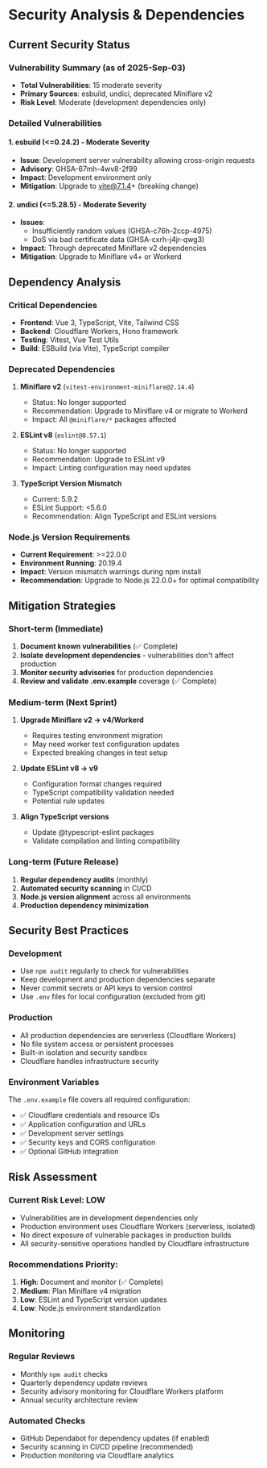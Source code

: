 # Security Analysis & Dependencies

## Current Security Status

### Vulnerability Summary (as of 2025-Sep-03)
- **Total Vulnerabilities**: 15 moderate severity
- **Primary Sources**: esbuild, undici, deprecated Miniflare v2
- **Risk Level**: Moderate (development dependencies only)

### Detailed Vulnerabilities

#### 1. esbuild (<=0.24.2) - Moderate Severity
- **Issue**: Development server vulnerability allowing cross-origin requests
- **Advisory**: GHSA-67mh-4wv8-2f99
- **Impact**: Development environment only
- **Mitigation**: Upgrade to vite@7.1.4+ (breaking change)

#### 2. undici (<=5.28.5) - Moderate Severity
- **Issues**: 
  - Insufficiently random values (GHSA-c76h-2ccp-4975)
  - DoS via bad certificate data (GHSA-cxrh-j4jr-qwg3)
- **Impact**: Through deprecated Miniflare v2 dependencies
- **Mitigation**: Upgrade to Miniflare v4+ or Workerd

## Dependency Analysis

### Critical Dependencies
- **Frontend**: Vue 3, TypeScript, Vite, Tailwind CSS
- **Backend**: Cloudflare Workers, Hono framework
- **Testing**: Vitest, Vue Test Utils
- **Build**: ESBuild (via Vite), TypeScript compiler

### Deprecated Dependencies
1. **Miniflare v2** (`vitest-environment-miniflare@2.14.4`)
   - Status: No longer supported
   - Recommendation: Upgrade to Miniflare v4 or migrate to Workerd
   - Impact: All `@miniflare/*` packages affected

2. **ESLint v8** (`eslint@8.57.1`)
   - Status: No longer supported
   - Recommendation: Upgrade to ESLint v9
   - Impact: Linting configuration may need updates

3. **TypeScript Version Mismatch**
   - Current: 5.9.2
   - ESLint Support: <5.6.0
   - Recommendation: Align TypeScript and ESLint versions

### Node.js Version Requirements
- **Current Requirement**: >=22.0.0
- **Environment Running**: 20.19.4
- **Impact**: Version mismatch warnings during npm install
- **Recommendation**: Upgrade to Node.js 22.0.0+ for optimal compatibility

## Mitigation Strategies

### Short-term (Immediate)
1. **Document known vulnerabilities** (✅ Complete)
2. **Isolate development dependencies** - vulnerabilities don't affect production
3. **Monitor security advisories** for production dependencies
4. **Review and validate .env.example** coverage (✅ Complete)

### Medium-term (Next Sprint)
1. **Upgrade Miniflare v2 → v4/Workerd**
   - Requires testing environment migration
   - May need worker test configuration updates
   - Expected breaking changes in test setup

2. **Update ESLint v8 → v9**
   - Configuration format changes required
   - TypeScript compatibility validation needed
   - Potential rule updates

3. **Align TypeScript versions**
   - Update @typescript-eslint packages
   - Validate compilation and linting compatibility

### Long-term (Future Release)
1. **Regular dependency audits** (monthly)
2. **Automated security scanning** in CI/CD
3. **Node.js version alignment** across all environments
4. **Production dependency minimization**

## Security Best Practices

### Development
- Use `npm audit` regularly to check for vulnerabilities
- Keep development and production dependencies separate
- Never commit secrets or API keys to version control
- Use `.env` files for local configuration (excluded from git)

### Production
- All production dependencies are serverless (Cloudflare Workers)
- No file system access or persistent processes
- Built-in isolation and security sandbox
- Cloudflare handles infrastructure security

### Environment Variables
The `.env.example` file covers all required configuration:
- ✅ Cloudflare credentials and resource IDs
- ✅ Application configuration and URLs
- ✅ Development server settings
- ✅ Security keys and CORS configuration
- ✅ Optional GitHub integration

## Risk Assessment

### Current Risk Level: **LOW**
- Vulnerabilities are in development dependencies only
- Production environment uses Cloudflare Workers (serverless, isolated)
- No direct exposure of vulnerable packages in production builds
- All security-sensitive operations handled by Cloudflare infrastructure

### Recommendations Priority:
1. **High**: Document and monitor (✅ Complete)
2. **Medium**: Plan Miniflare v4 migration
3. **Low**: ESLint and TypeScript version updates
4. **Low**: Node.js environment standardization

## Monitoring

### Regular Reviews
- Monthly `npm audit` checks
- Quarterly dependency update reviews
- Security advisory monitoring for Cloudflare Workers platform
- Annual security architecture review

### Automated Checks
- GitHub Dependabot for dependency updates (if enabled)
- Security scanning in CI/CD pipeline (recommended)
- Production monitoring via Cloudflare analytics
